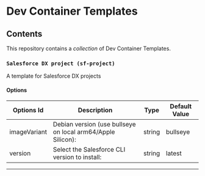 # Dev Container Templates
## Contents

This repository contains a _collection_ of Dev Container Templates.

### `Salesforce DX project (sf-project)`

A template for Salesforce DX projects

#### Options

| Options Id | Description | Type | Default Value |
|-----|-----|-----|-----|
| imageVariant | Debian version (use bullseye on local arm64/Apple Silicon): | string | bullseye |
| version | Select the Salesforce CLI version to install: | string | latest |



---


